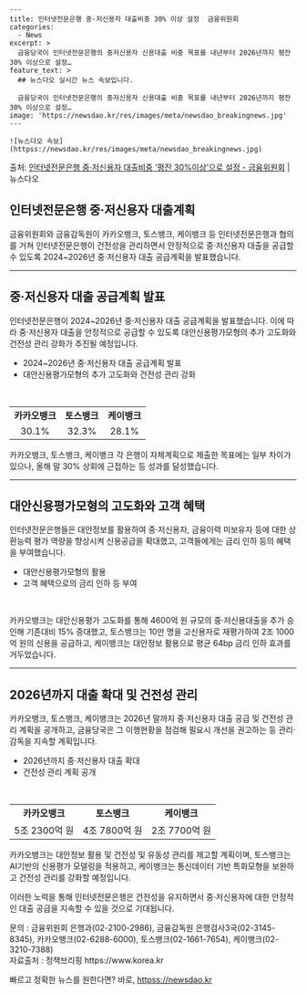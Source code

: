     ---
    title: 인터넷전문은행 중·저신용자 대출비중 30% 이상 설정  금융위원회
    categories:
      - News
    excerpt: >
      금융당국이 인터넷전문은행의 중저신용자 신용대출 비중 목표를 내년부터 2026년까지 평잔 30% 이상으로 설정…
    feature_text: >
      ## 뉴스다오 실시간 뉴스 속보입니다.
    
      금융당국이 인터넷전문은행의 중저신용자 신용대출 비중 목표를 내년부터 2026년까지 평잔 30% 이상으로 설정…
    image: 'https://newsdao.kr/res/images/meta/newsdao_breakingnews.jpg'
    ---
    
    ![뉴스다오 속보](httpss://newsdao.kr/res/images/meta/newsdao_breakingnews.jpg)

<p>출처: <a href="httpss://newsdao.kr/2885" rel="dofollow">인터넷전문은행 중·저신용자 대출비중 ‘평잔 30%이상’으로 설정 - 금융위원회</a> | 뉴스다오</p>

<h2>인터넷전문은행 중·저신용자 대출계획</h2>
<p data-ke-size="size16">금융위원회와 금융감독원이 카카오뱅크, 토스뱅크, 케이뱅크 등 인터넷전문은행과 협의를 거쳐 인터넷전문은행이 건전성을 관리하면서 안정적으로 중·저신용자 대출을 공급할 수 있도록 2024~2026년 중·저신용자 대출 공급계획을 발표했습니다.</p>
<hr>

<h2 data-ke-size="size26">중·저신용자 대출 공급계획 발표</h2>
<p data-ke-size="size16">인터넷전문은행이 2024~2026년 중·저신용자 대출 공급계획을 발표했습니다. 이에 따라 중·저신용자 대출을 안정적으로 공급할 수 있도록 대안신용평가모형의 추가 고도화와 건전성 관리 강화가 추진될 예정입니다.</p>
<ul>
<li>2024~2026년 중·저신용자 대출 공급계획 발표</li>
<li>대안신용평가모형의 추가 고도화와 건전성 관리 강화</li>
</ul>
<p data-ke-size="size16">&nbsp;</p>
<table>
<tbody>
<tr>
<td style="text-align: center; height: 17px;"><b>카카오뱅크</b></td>
<td style="text-align: center; height: 17px;"><b>토스뱅크</b></td>
<td style="text-align: center; height: 17px;"><b>케이뱅크</b></td>
</tr>
<tr>
<td style="text-align: center; height: 17px;">30.1%</td>
<td style="text-align: center; height: 17px;">32.3%</td>
<td style="text-align: center; height: 17px;">28.1%</td>
</tr>
</tbody>
</table>
<p>카카오뱅크, 토스뱅크, 케이뱅크 각 은행이 자체계획으로 제출한 목표에는 일부 차이가 있으나, 올해 말 30% 상회에 근접하는 등 성과를 달성했습니다.</p>
<hr>

<h2 data-ke-size="size26">대안신용평가모형의 고도화와 고객 혜택</h2>
<p data-ke-size="size16">인터넷전문은행들은 대안정보를 활용하여 중·저신용자, 금융이력 미보유자 등에 대한 상환능력 평가 역량을 향상시켜 신용공급을 확대했고, 고객들에게는 금리 인하 등의 혜택을 부여했습니다.</p>
<ul>
<li>대안신용평가모형의 활용</li>
<li>고객 혜택으로의 금리 인하 등 부여</li>
</ul>
<p data-ke-size="size16">&nbsp;</p>
<p>카카오뱅크는 대안신용평가 고도화를 통해 4600억 원 규모의 중·저신용대출을 추가 승인해 기존대비 15% 증대했고, 토스뱅크는 10만 명을 고신용자로 재평가하여 2조 1000억 원의 신용을 공급하고, 케이뱅크는 대안정보 활용으로 평균 64bp 금리 인하 효과를 거두었습니다.</p>
<hr>

<h2 data-ke-size="size26">2026년까지 대출 확대 및 건전성 관리</h2>
<p data-ke-size="size16">카카오뱅크, 토스뱅크, 케이뱅크는 2026년 말까지 중·저신용자 대출 공급 및 건전성 관리 계획을 공개하고, 금융당국은 그 이행현황을 점검해 필요시 개선을 권고하는 등 관리·감독을 지속할 계획입니다.</p>
<ul>
<li>2026년까지 중·저신용자 대출 확대</li>
<li>건전성 관리 계획 공개</li>
</ul>
<p data-ke-size="size16">&nbsp;</p>
<table>
<tbody>
<tr>
<td style="text-align: center; height: 17px;"><b>카카오뱅크</b></td>
<td style="text-align: center; height: 17px;"><b>토스뱅크</b></td>
<td style="text-align: center; height: 17px;"><b>케이뱅크</b></td>
</tr>
<tr>
<td style="text-align: center; height: 17px;">5조 2300억 원</td>
<td style="text-align: center; height: 17px;">4조 7800억 원</td>
<td style="text-align: center; height: 17px;">2조 7700억 원</td>
</tr>
</tbody>
</table>
<p>카카오뱅크는 대안정보 활용 및 건전성 및 유동성 관리를 제고할 계획이며, 토스뱅크는 AI기반의 신용평가 모델링을 적용하고, 케이뱅크는 통신데이터 기반 특화모형을 보완하고 건전성 관리를 강화할 예정입니다.</p>
<p>이러한 노력을 통해 인터넷전문은행은 건전성을 유지하면서 중·저신용자에 대한 안정적인 대출 공급을 지속할 수 있을 것으로 기대됩니다.</p>
<footer>문의 : 금융위원회 은행과(02-2100-2986), 금융감독원 은행검사3국(02-3145-8345), 카카오뱅크(02-6288-6000), 토스뱅크(02-1661-7654), 케이뱅크(02-3210-7388) <br> 자료출처 : 정책브리핑 https://www.korea.kr</footer>
<p data-ke-size="size16"></p> 

빠르고 정확한 뉴스를 원한다면? 바로, <a href="httpss://newsdao.kr" rel="dofollow">httpss://newsdao.kr</a>


    